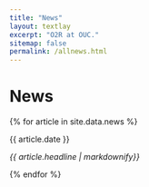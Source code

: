 ```yaml
---
title: "News"
layout: textlay
excerpt: "O2R at OUC."
sitemap: false
permalink: /allnews.html
---
```


# News

{% for article in site.data.news %}
<p>{{ article.date }} </p>
<p><em>{{ article.headline | markdownify}}</em></p>
{% endfor %}
